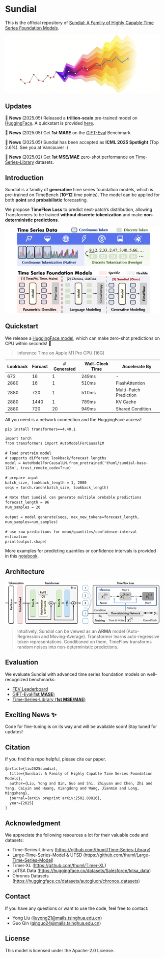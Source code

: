 # Sundial

This is the official repository of [Sundial: A Familiy of Highly Capable  Time Series Foundation Models](https://arxiv.org/abs/2502.00]816).

<p align="center">
<img src="./figures/cover.png" alt="" align=center />
</p>


## Updates

:triangular_flag_on_post: **News** (2025.05) Released a **trillion-scale** pre-trained model on [HuggingFace](https://huggingface.co/thuml/sundial-base-128m). A quickstart is provided [here](./examples/quickstart_zero_shot.ipynb).

:triangular_flag_on_post: **News** (2025.05) Get **1st MASE** on the [GIFT-Eval](https://huggingface.co/spaces/Salesforce/GIFT-Eval) Benchmark.

:triangular_flag_on_post: **News** (2025.05) Sundial has been accepted as **ICML 2025 Spotlight** (Top 2.6%). See you at Vancouver :)

:triangular_flag_on_post: **News** (2025.02) Get **1st MSE/MAE** zero-shot performance on [Time-Series-Library](https://github.com/thuml/Time-Series-Library) datasets.

## Introduction

Sundial is a familiy of **generative** time series foundation models, which is pre-trained on TimeBench (**10^12** time points). The model can be applied for both **point** and **probabilistic** forecasting.


We propose **TimeFlow Loss** to predict next-patch’s distribution, allowing Transformers to be trained **without discrete tokenization** and make **non-deterministic predictions**.

<p align="center">
<img src="./figures/motivation.png" alt="" align=center />
</p>

## Quickstart

We release a [HuggingFace model](https://huggingface.co/thuml/sundial-base-128m), which can make zero-shot predictions on CPU within seconds! 🚀

> Inference Time on Apple M1 Pro CPU (16G)

| Lookback | Forcast | # Generated | Wall-Clock Time | Accelerate By         |
| --------------- | ----------------- | ------------------- | -------------- | --------------         |
| 672             | 16                | 1                   | 249ms          |       -                |
| 2880            | 16                | 1                   | 510ms          | FlashAttention         |
| 2880            | 720               | 1                   | 510ms          | Multi-Patch Prediction |
| 2880            | 1440              | 1                   | 789ms          | KV Cache               |
| 2880            | 720               | 20                  | 949ms          | Shared Condition       |

All you need is a network connection and the HuggingFace access!

```
pip install transformers==4.40.1
```

```
import torch
from transformers import AutoModelForCausalLM

# load pretrain model
# supports different lookback/forecast lengths
model = AutoModelForCausalLM.from_pretrained('thuml/sundial-base-128m', trust_remote_code=True) 

# prepare input
batch_size, lookback_length = 1, 2880 
seqs = torch.randn(batch_size, lookback_length)

# Note that Sundial can generate multiple probable predictions
forecast_length = 96 
num_samples = 20

output = model.generate(seqs, max_new_tokens=forecast_length, num_samples=num_samples)

# use raw predictions for mean/quantiles/confidence-interval estimation
print(output.shape) 
```

More examples for predicting quantiles or confidence intervals is provided in this [notebook](https://github.com/thuml/Sundial/blob/main/examples/quickstart_zero_shot.ipynb).



## Architecture

<p align="center">
<img src="./figures/arch.png" alt="" align=center />
</p>

> Intuitively, Sundial can be viewed as an **ARMA** model (Auto-Regression and Moving-Average). Transformer learns auto-regressive token representations. Conditioned on them, TimeFlow transforms random noises into non-deterministic predictions.

## Evaluation

We evaluate Sundial with advanced time series foundation models on well-recognized benchmarks:

- [FEV Leaderboard](./figures/fev_res.png)
- [GIFT-Eval(**1st MASE**)](./figures/gift_res.png)
- [Time-Series-Library (**1st MSE/MAE**)](./figures/tslib_res.png)

## Exciting News ✨

 Code for fine-tuning is on its way and will be available soon! Stay tuned for updates!

## Citation

If you find this repo helpful, please cite our paper. 


```
@article{liu2025sundial,
  title={Sundial: A Family of Highly Capable Time Series Foundation Models},
  author={Liu, Yong and Qin, Guo and Shi, Zhiyuan and Chen, Zhi and Yang, Caiyin and Huang, Xiangdong and Wang, Jianmin and Long, Mingsheng},
  journal={arXiv preprint arXiv:2502.00816},
  year={2025}
}
```

## Acknowledgment

We appreciate the following resources a lot for their valuable code and datasets:

- Time-Series-Library (https://github.com/thuml/Time-Series-Library)
- Large-Time-Series-Model & UTSD (https://github.com/thuml/Large-Time-Series-Model)
- Timer-XL (https://github.com/thuml/Timer-XL)
- LoTSA Data (https://huggingface.co/datasets/Salesforce/lotsa_data)
- Chronos Datasets (https://huggingface.co/datasets/autogluon/chronos_datasets)

## Contact

If you have any questions or want to use the code, feel free to contact:

* Yong Liu (liuyong21@mails.tsinghua.edu.cn)
* Guo Qin (qinguo24@mails.tsinghua.edu.cn)

## License

This model is licensed under the Apache-2.0 License.